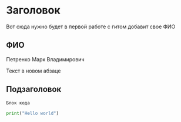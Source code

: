 # Заголовок

Вот сюда нужно будет в первой работе с гитом добавит свое ФИО

## ФИО

Петренко Марк Владимирович


Текст в новом абзаце

## Подзаголовок

```
Блок кода
```

```python
print("Hello world")
```
